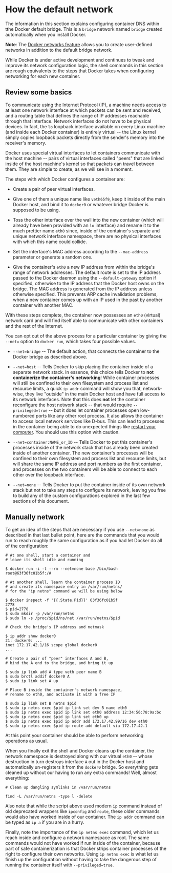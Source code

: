 <!--[metadata]>
+++
draft=true
title = "Configure container DNS"
description = "Learn how to configure DNS in Docker"
keywords = ["docker, bridge, docker0, network"]
[menu.main]
parent = "smn_networking_def"
+++
<![end-metadata]-->

<!--[metadata]>
DRAFT to prevent building. Keeping for one cycle before deleting.
<![end-metadata]-->

# How the default network

The information in this section explains configuring container DNS within tthe Docker default bridge. This is a `bridge` network named `bridge` created
automatically when you install Docker.

**Note**: The [Docker networks feature](../dockernetworks.md) allows you to create user-defined networks in addition to the default bridge network.

While Docker is under active development and continues to tweak and improve its network configuration logic, the shell commands in this section are rough equivalents to the steps that Docker takes when configuring networking for each new container.

## Review some basics

To communicate using the Internet Protocol (IP), a machine needs access to at least one network interface at which packets can be sent and received, and a routing table that defines the range of IP addresses reachable through that interface.  Network interfaces do not have to be physical devices.  In fact, the `lo` loopback interface available on every Linux machine (and inside each Docker container) is entirely virtual -- the Linux kernel simply copies loopback packets directly from the sender's memory into the receiver's memory.

Docker uses special virtual interfaces to let containers communicate with the host machine -- pairs of virtual interfaces called "peers" that are linked inside of the host machine's kernel so that packets can travel between them.  They are simple to create, as we will see in a moment.

The steps with which Docker configures a container are:
- Create a pair of peer virtual interfaces.
- Give one of them a unique name like `veth65f9`, keep it inside of the main Docker host, and bind it to `docker0` or whatever bridge Docker is supposed to be using.

- Toss the other interface over the wall into the new container (which will already have been provided with an `lo` interface) and rename it to the much prettier name `eth0` since, inside of the container's separate and unique network interface namespace, there are no physical interfaces with which this name could collide.

- Set the interface's MAC address according to the `--mac-address` parameter or generate a random one.

- Give the container's `eth0` a new IP address from within the bridge's range of network addresses. The default route is set to the IP address passed to the Docker daemon using the `--default-gateway` option if specified, otherwise to the IP address that the Docker host owns on the bridge. The MAC address is generated from the IP address unless otherwise specified. This prevents ARP cache invalidation problems, when a new container comes up with an IP used in the past by another container with another MAC.

With these steps complete, the container now possesses an `eth0` (virtual) network card and will find itself able to communicate with other containers and the rest of the Internet.

You can opt out of the above process for a particular container by giving the `--net=` option to `docker run`, which takes four possible values.
- `--net=bridge` -- The default action, that connects the container to the Docker bridge as described above.

- `--net=host` -- Tells Docker to skip placing the container inside of a separate network stack.  In essence, this choice tells Docker to **not containerize the container's networking**!  While container processes will still be confined to their own filesystem and process list and resource limits, a quick `ip addr` command will show you that, network-wise, they live "outside" in the main Docker host and have full access to its network interfaces.  Note that this does **not** let the container reconfigure the host network stack -- that would require `--privileged=true` -- but it does let container processes open low-numbered ports like any other root process. It also allows the container to access local network services like D-bus.  This can lead to processes in the container being able to do unexpected things like [restart your computer](https://github.com/docker/docker/issues/6401). You should use this option with caution.

- `--net=container:NAME_or_ID` -- Tells Docker to put this container's processes inside of the network stack that has already been created inside of another container.  The new container's processes will be confined to their own filesystem and process list and resource limits, but will share the same IP address and port numbers as the first container, and processes on the two containers will be able to connect to each other over the loopback interface.

- `--net=none` -- Tells Docker to put the container inside of its own network stack but not to take any steps to configure its network, leaving you free to build any of the custom configurations explored in the last few sections of this document.

## Manually network

To get an idea of the steps that are necessary if you use `--net=none` as described in that last bullet point, here are the commands that you would run to reach roughly the same configuration as if you had let Docker do all of the configuration:

```
# At one shell, start a container and
# leave its shell idle and running

$ docker run -i -t --rm --net=none base /bin/bash
root@63f36fc01b5f:/#

# At another shell, learn the container process ID
# and create its namespace entry in /var/run/netns/
# for the "ip netns" command we will be using below

$ docker inspect -f '{{.State.Pid}}' 63f36fc01b5f
2778
$ pid=2778
$ sudo mkdir -p /var/run/netns
$ sudo ln -s /proc/$pid/ns/net /var/run/netns/$pid

# Check the bridge's IP address and netmask

$ ip addr show docker0
21: docker0: ...
inet 172.17.42.1/16 scope global docker0
...

# Create a pair of "peer" interfaces A and B,
# bind the A end to the bridge, and bring it up

$ sudo ip link add A type veth peer name B
$ sudo brctl addif docker0 A
$ sudo ip link set A up

# Place B inside the container's network namespace,
# rename to eth0, and activate it with a free IP

$ sudo ip link set B netns $pid
$ sudo ip netns exec $pid ip link set dev B name eth0
$ sudo ip netns exec $pid ip link set eth0 address 12:34:56:78:9a:bc
$ sudo ip netns exec $pid ip link set eth0 up
$ sudo ip netns exec $pid ip addr add 172.17.42.99/16 dev eth0
$ sudo ip netns exec $pid ip route add default via 172.17.42.1
```

At this point your container should be able to perform networking operations as usual.

When you finally exit the shell and Docker cleans up the container, the network namespace is destroyed along with our virtual `eth0` -- whose destruction in turn destroys interface `A` out in the Docker host and automatically un-registers it from the `docker0` bridge.  So everything gets cleaned up without our having to run any extra commands!  Well, almost everything:

```
# Clean up dangling symlinks in /var/run/netns

find -L /var/run/netns -type l -delete
```

Also note that while the script above used modern `ip` command instead of old deprecated wrappers like `ipconfig` and `route`, these older commands would also have worked inside of our container.  The `ip addr` command can be typed as `ip a` if you are in a hurry.

Finally, note the importance of the `ip netns exec` command, which let us reach inside and configure a network namespace as root.  The same commands would not have worked if run inside of the container, because part of safe containerization is that Docker strips container processes of the right to configure their own networks.  Using `ip netns exec` is what let us finish up the configuration without having to take the dangerous step of running the container itself with `--privileged=true`.
